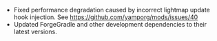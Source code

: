 - Fixed performance degradation caused by incorrect lightmap update hook injection.
  See https://github.com/yamporg/mods/issues/40
- Updated ForgeGradle and other development dependencies to their latest versions.
